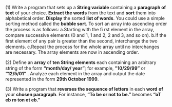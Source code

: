 
(1) Write a program that sets up a **String variable** containing a **paragraph of text** of your choice. **Extract the
words** from the text and **sort** them into alphabetical order. **Display** the sorted **list of words**. You could use a
simple sorting method called the **bubble sort**. To sort an array into ascending order the process is as follows:
	a.Starting with the ﬁ rst element in the array, compare successive elements (0 and 1, 1 and 2, 2 and
	3, and so on).
	b.If the ﬁrst element of any pair is greater than the second, interchange the two elements.
	c.Repeat the process for the whole array until no interchanges are necessary. The array elements
	are now in ascending order.
	
(2) Deﬁne an **array** of **ten String elements** each containing an arbitrary string of the form **“month/day/
year”**; for example, **”10/29/99”** or **“12/5/01”** . Analyze each element in the array and output the date
represented in the form **29th October 1999**.

(3) Write a program that **reverses the sequence of letters** in each **word** **of** your **chosen paragraph**.
For instance, **“To be or not to be.”** becomes **“oT eb ro ton ot eb.”**
